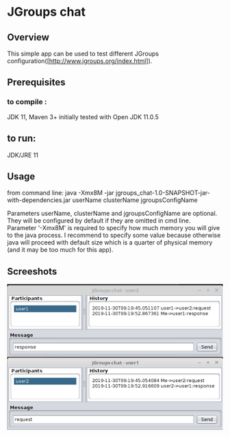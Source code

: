 # JGroups chat

## Overview

This simple app can be used to test different JGroups configuration([http://www.jgroups.org/index.html]).

## Prerequisites

### to compile :
JDK 11, Maven 3+
initially tested with Open JDK 11.0.5

## to run:
JDK/JRE 11


## Usage

from command line:
    java -Xmx8M -jar jgroups_chat-1.0-SNAPSHOT-jar-with-dependencies.jar userName clusterName jgroupsConfigName
    
Parameters userName, clusterName and jgroupsConfigName are optional. They will be configured by default if they are omitted in cmd line.    
Parameter '-Xmx8M' is required to specify how much memory you will give to the java process. I recommend to specify some value because 
otherwise java will proceed with default size which is a quarter of physical memory (and it may be  too much for this app).

## Screeshots
![Two instances of app](jgroups_chat_screenshot.png)   